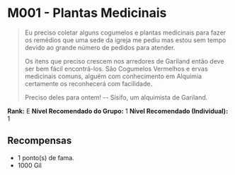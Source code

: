 # M001 - Plantas Medicinais

>Eu preciso coletar alguns cogumelos e plantas medicinais para fazer os remédios que uma sede da igreja me pediu mas estou sem tempo devido ao grande número de pedidos para atender.
>
>Os itens que preciso crescem nos arredores de Gariland então deve ser bem fácil encontrá-los. São Cogumelos Vermelhos e ervas medicinais comuns, alguém com conhecimento em Alquimia certamente os reconhecerá com facilidade.
>
>Preciso deles para ontem!
-- Sísifo, um alquimista de Gariland.

**Rank:** E
**Nível Recomendado do Grupo:** 1
**Nível Recomendado (Individual):** 1

## Recompensas

* 1 ponto(s) de fama.
* 1000 Gil